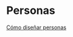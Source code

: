 # Personas

[Cómo diseñar personas](https://www.canva.com/design/DACvk-2yhvw/aldJRlZRseA78-fJnrb93g/watch?utm_content=DACvk-2yhvw&utm_campaign=designshare&utm_medium=link&utm_source=publishsharelink)
